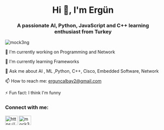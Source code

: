 <h1 align="center">Hi 👋, I'm Ergün</h1> <h3 align="center">A passionate AI, Python, JavaScript and C++ learning enthusiast from Turkey</h3> <p align="left"> <img src="https://komarev.com/ghpvc/?username=mock3ng&label=Profile%20views&color=0e75b6&style=flat" alt="mock3ng" /> </p>
🔭 I'm currently working on Programming and Network

🌱 I'm currently learning Frameworks

💬 Ask me about AI , ML ,Python, C++, Cisco, Embedded Software, Network

📫 How to reach me: erguncalbay2@gmail.com

⚡ Fun fact: I think I'm funny

<h3 align="left">Connect with me:</h3> <p align="left"> <a href="https://www.linkedin.com/in/erg%c3%bcn-%c3%a7albay-21a8b824b" target="blank"><img align="center" src="https://raw.githubusercontent.com/rahuldkjain/github-profile-readme-generator/master/src/images/icons/Social/linked-in-alt.svg" alt="https://www.linkedin.com/in/erg%c3%bcn-%c3%a7albay-21a8b824b" height="30" width="40" /></a>
<a href="https://www.leetcode.com/mock3ng" target="blank"><img align="center" src="https://raw.githubusercontent.com/rahuldkjain/github-profile-readme-generator/master/src/images/icons/Social/leet-code.svg" alt="mock3ng" height="30" width="40" /></a>

</p>
